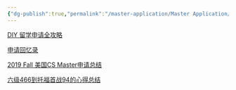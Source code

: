 ```yaml
---
{"dg-publish":true,"permalink":"/master-application/Master Application/","dgPassFrontmatter":true,"created":"2023-04-25T20:40:34.304+08:00","updated":"2023-04-25T22:36:46.720+08:00"}
---
```



[DIY 留学申请全攻略](https://linghao.io/posts/gradapply-diy)

[申请回忆录](https://trinkle23897.github.io//posts/application)

[2019 Fall 美国CS Master申请总结](https://nyan.im/p/2019-fall-cs-master-review)

[六级466到托福首战94的心得总结](https://behappy.cc/2017/07/27/toefl-90-experience/)



